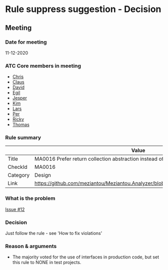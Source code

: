 # Rule suppress suggestion - Decision

## Meeting

### Date for meeting

11-12-2020

### ATC Core members in meeting

* [Chris](https://github.com/orgs/atc-net/people/christianhelle)
* [Claus](https://github.com/orgs/atc-net/people/cjakobsen)
* [David](https://github.com/orgs/atc-net/people/davidkallesen)
* [Egil](https://github.com/orgs/atc-net/people/egil)
* [Jesper](https://github.com/orgs/atc-net/people/jhoejgaard)
* [Kim](https://github.com/orgs/atc-net/people/kimlundjohansen)
* [Lars](https://github.com/orgs/atc-net/people/LarsSkovslund)
* [Per](https://github.com/orgs/atc-net/people/perkops)
* [Ricky](https://github.com/orgs/atc-net/people/rickykaare)
* [Thomas](https://github.com/orgs/atc-net/people/TomMalow)

### Rule summary

|             | Value |
| ----------- |------------------------------------------------|
| Title       | MA0016 Prefer return collection abstraction instead of implementation |
| CheckId     | MA0016 |
| Category    | Design |
| Link        | https://github.com/meziantou/Meziantou.Analyzer/blob/master/docs/Rules/MA0016.md |

### What is the problem

[Issue #12](https://github.com/atc-net/atc-coding-rules/issues/12)

### Decision

Just follow the rule - see 'How to fix violations'

### Reason & arguments

* The majority voted for the use of interfaces in production code, but set this rule to NONE in test projects.
